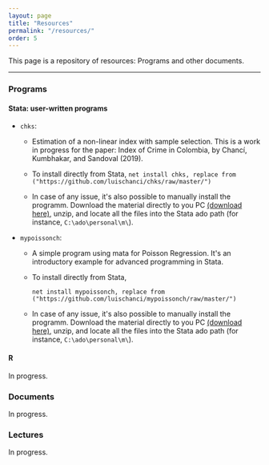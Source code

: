 ```yaml
---
layout: page
title: "Resources"
permalink: "/resources/"
order: 5
---
```


This page is a repository of resources: Programs and other documents.

-----
### Programs

#### Stata: user-written programs
- `chks`:
  - Estimation of a non-linear index with sample selection. This is a work in progress for the paper: Index of Crime in Colombia, by Chancí, Kumbhakar, and Sandoval (2019).
  - To install directly from Stata,
    `net install chks, replace from ("https://github.com/luischanci/chks/raw/master/")`

  - In case of any issue, it's also possible to manually install the programm. Download the material directly to you PC <a href="https://github.com/luischanci/chks/zipball/master">(download here)</a>, unzip, and locate all the files into the Stata ado path (for instance, `C:\ado\personal\m\`).


- `mypoissonch`:
  - A simple program using mata for Poisson Regression. It's an introductory example for advanced programming in Stata.
  - To install directly from Stata,

    `net install mypoissonch, replace from ("https://github.com/luischanci/mypoissonch/raw/master/")`

  - In case of any issue, it's also possible to manually install the programm. Download the material directly to you PC <a href="https://github.com/luischanci/mypoissonch/zipball/master">(download here)</a>, unzip, and locate all the files into the Stata ado path (for instance, `C:\ado\personal\m\`).

#### R
  <!--- (Estoy trabajando en esta parte: crear lin similar a publicaciones... postear contenido de clases) -->
  In progress.

### Documents

In progress.

### Lectures

In progress.
